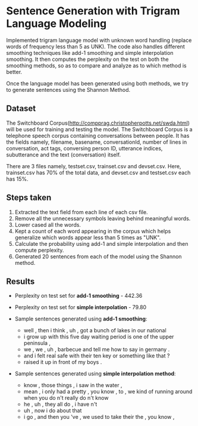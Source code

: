 
# Sentence Generation with Trigram Language Modeling

Implemented trigram language model with unknown word handling (replace words of frequency less than 5 as UNK). The code also handles different smoothing techniques like add-1 smoothing and simple interpolation smoothing. It then computes the perplexity on the test on both the smoothing methods, so as to compare and analyze as to which method is better.

Once the language model has been generated using both methods, we try to generate sentences using the Shannon Method.

## Dataset

The Switchboard Corpus(http://compprag.christopherpotts.net/swda.html) will be used for training and testing the model. The Switchboard Corpus is a telephone speech corpus containing conversations between people. It has the fields namely, filename, basename, conversationId, number of lines in conversation, act tags, conversing person ID, utterance indices, subutterance and the text (conversation) itself.

There are 3 files namely, testset.csv, trainset.csv and devset.csv. Here, trainset.csv has 70% of the total data, and devset.csv and testset.csv each has 15%.

## Steps taken

1. Extracted the text field from each line of each csv file.
2. Remove all the unnecessary symbols leaving behind meaningful words.
3. Lower cased all the words.
4. Kept a count of each word appearing in the corpus which helps generalize which words appear less than 5 times as "UNK".
5. Calculate the probability using add-1 and simple interpolation and then compute perplexity.
6. Generated 20 sentences from each of the model using the Shannon method.

## Results

- Perplexity on test set for __add-1 smoothing__ - 442.36

- Perplexity on test set for __simple interpolation__ - 79.80

- Sample sentences generated using __add-1 smoothing__:
    -  well , then i think , uh , got a bunch of lakes in our national
    -  i grow up with this five day waiting period is one of the upper peninsula ,
    -  we , we , uh , barbecue and tell me how to say in germany .
    -  and i felt real safe with their ten key or something like that ?
    -  raised it up in front of my boys .

- Sample sentences generated using __simple interpolation method__:
    - know , those things , i saw in the water ,
    - mean , i only had a pretty , you know , to , we kind of running around when you do n't really do n't know
    - he , uh , they all do , i have n't
    - uh , now i do about that
    - i go , and then you 've , we used to take their <UNK> <UNK> the , you know ,